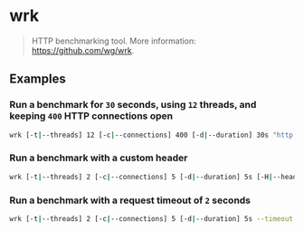 # wrk

> HTTP benchmarking tool. More information: <https://github.com/wg/wrk>.

## Examples

### Run a benchmark for `30` seconds, using `12` threads, and keeping `400` HTTP connections open

```bash
wrk [-t|--threads] 12 [-c|--connections] 400 [-d|--duration] 30s "http://127.0.0.1:8080/index.html"
```

### Run a benchmark with a custom header

```bash
wrk [-t|--threads] 2 [-c|--connections] 5 [-d|--duration] 5s [-H|--header] "Host: example.com" "http://example.com/index.html"
```

### Run a benchmark with a request timeout of `2` seconds

```bash
wrk [-t|--threads] 2 [-c|--connections] 5 [-d|--duration] 5s --timeout 2s "http://example.com/index.html"
```
